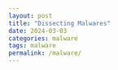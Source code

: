 ```yaml
---
layout: post
title: "Dissecting Malwares"
date: 2024-03-03
categories: malware
tags: malware 
permalink: /malware/
---
```







